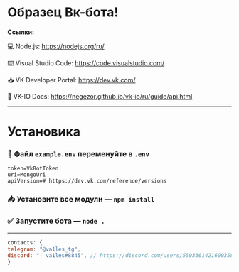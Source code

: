 # Образец Вк-бота!

**Ссылки:**

💻 Node.js: https://nodejs.org/ru/

⌨️ Visual Studio Code: https://code.visualstudio.com/

📥 VK Developer Portal: https://dev.vk.com/

📑 VK-IO Docs: https://negezor.github.io/vk-io/ru/guide/api.html

---
# Установика
### 📨 **Файл** `example.env` переменуйте в `.env`
```Shell
token=VkBotToken
uri=MongoUri
apiVersion=# https://dev.vk.com/reference/versions
```

### 📥 Установите все модули — `npm install`

### ✅ Запустите бота — `node .`
---
```js
contacts: {
telegram: "@va1les_tg",
discord: "! va1les#8845", // https://discord.com/users/550336142160035840
}
```